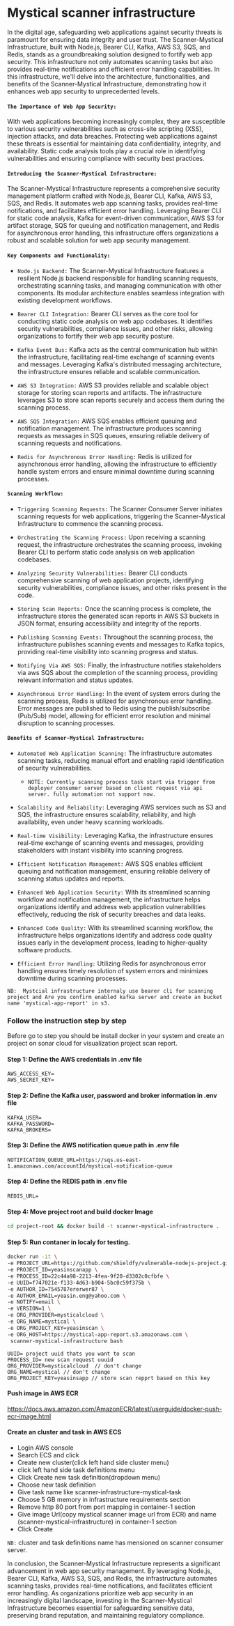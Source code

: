 # Mystical scanner infrastructure

In the digital age, safeguarding web applications against security threats is paramount for ensuring data integrity and user trust. The Scanner-Mystical Infrastructure, built with Node.js, Bearer CLI, Kafka, AWS S3, SQS, and Redis, stands as a groundbreaking solution designed to fortify web app security. This infrastructure not only automates scanning tasks but also provides real-time notifications and efficient error handling capabilities. In this infrastructure, we'll delve into the architecture, functionalities, and benefits of the Scanner-Mystical Infrastructure, demonstrating how it enhances web app security to unprecedented levels.


#### `The Importance of Web App Security:`
With web applications becoming increasingly complex, they are susceptible to various security vulnerabilities such as cross-site scripting (XSS), injection attacks, and data breaches. Protecting web applications against these threats is essential for maintaining data confidentiality, integrity, and availability. Static code analysis tools play a crucial role in identifying vulnerabilities and ensuring compliance with security best practices.

#### `Introducing the Scanner-Mystical Infrastructure:`
The Scanner-Mystical Infrastructure represents a comprehensive security management platform crafted with Node.js, Bearer CLI, Kafka, AWS S3, SQS, and Redis. It automates web app scanning tasks, provides real-time notifications, and facilitates efficient error handling. Leveraging Bearer CLI for static code analysis, Kafka for event-driven communication, AWS S3 for artifact storage, SQS for queuing and notification management, and Redis for asynchronous error handling, this infrastructure offers organizations a robust and scalable solution for web app security management.

#### `Key Components and Functionality:`

  - `Node.js Backend:` The Scanner-Mystical Infrastructure features a resilient Node.js backend responsible for handling 
    scanning requests, orchestrating scanning tasks, and managing communication with other components. Its modular 
    architecture enables seamless integration with existing development workflows.

  - `Bearer CLI Integration:` Bearer CLI serves as the core tool for conducting static code analysis on web app codebases. It 
     identifies security vulnerabilities, compliance issues, and other risks, allowing organizations to fortify their web app 
     security posture.

  - `Kafka Event Bus:` Kafka acts as the central communication hub within the infrastructure, facilitating real-time exchange 
     of scanning events and messages. Leveraging Kafka's distributed messaging architecture, the infrastructure ensures 
     reliable and scalable communication.

  - `AWS S3 Integration:` AWS S3 provides reliable and scalable object storage for storing scan reports and artifacts. The 
     infrastructure leverages S3 to store scan reports securely and access them during the scanning process.

  - `AWS SQS Integration:` AWS SQS enables efficient queuing and notification management. The infrastructure produces scanning 
     requests as messages in SQS queues, ensuring reliable delivery of scanning requests and notifications.

  - `Redis for Asynchronous Error Handling:` Redis is utilized for asynchronous error handling, allowing the infrastructure to 
     efficiently handle system errors and ensure minimal downtime during scanning processes.

#### `Scanning Workflow:`

  - `Triggering Scanning Requests:` The Scanner Consumer Server initiates scanning requests for web applications, triggering 
     the Scanner-Mystical Infrastructure to commence the scanning process.

   - `Orchestrating the Scanning Process:` Upon receiving a scanning request, the infrastructure orchestrates the scanning 
     process, invoking Bearer CLI to perform static code analysis on web application codebases.

  - `Analyzing Security Vulnerabilities:` Bearer CLI conducts comprehensive scanning of web application projects, identifying 
     security vulnerabilities, compliance issues, and other risks present in the code.

  - `Storing Scan Reports:` Once the scanning process is complete, the infrastructure stores the generated scan reports in 
      AWS S3 buckets in JSON format, ensuring accessibility and integrity of the reports.

   - `Publishing Scanning Events:` Throughout the scanning process, the infrastructure publishes scanning events and messages 
    to Kafka topics, providing real-time visibility into scanning progress and status.

  - `Notifying Via AWS SQS:` Finally, the infrastructure notifies stakeholders via aws SQS about the completion of the 
     scanning process, providing relevant information and status updates.

  - `Asynchronous Error Handling:` In the event of system errors during the scanning process, Redis is utilized for 
    asynchronous error handling. Error messages are published to Redis using the publish/subscribe (Pub/Sub) model, allowing 
    for efficient error resolution and minimal disruption to scanning processes.

#### `Benefits of Scanner-Mystical Infrastructure:`

  - `Automated Web Application Scanning:` The infrastructure automates scanning tasks, reducing manual effort and enabling 
     rapid identification of security vulnerabilities.

    - `NOTE: Currently scanning process task start via trigger from deployer consumer server based on client request via api 
    server. fully automation not support now.`
    
  - `Scalability and Reliability:` Leveraging AWS services such as S3 and SQS, the infrastructure ensures scalability, 
     reliability, and high availability, even under heavy scanning workloads.

  - `Real-time Visibility:` Leveraging Kafka, the infrastructure ensures real-time exchange of scanning events and messages, 
     providing stakeholders with instant visibility into scanning progress.

  - `Efficient Notification Management:` AWS SQS enables efficient queuing and notification management, ensuring reliable 
     delivery of scanning status updates and reports.

  - `Enhanced Web Application Security:` With its streamlined scanning workflow and notification management, the 
     infrastructure helps organizations identify and address web application vulnerabilities effectively, reducing the risk of 
      security breaches and data leaks.
    
  - `Enhanced Code Quality:` With its streamlined scanning workflow, the infrastructure helps organizations identify and 
     address code quality issues early in the development process, leading to higher-quality software products.
    
  - `Efficient Error Handling:` Utilizing Redis for asynchronous error handling ensures timely resolution of system errors and 
     minimizes downtime during scanning processes.


`NB:  Mystcial infrastructure internaly use bearer cli for scanning project and Are you confirm enabled kafka server and create an bucket name 'mystical-app-report' in s3.`

### Follow the instruction step by step
Before go to step you should be install docker in your system and create an project on sonar cloud for visualization project scan report.


#### Step 1: Define the AWS credentials in .env file
```
AWS_ACCESS_KEY=
AWS_SECRET_KEY=
```

#### Step 2: Define the Kafka user, password and broker information in .env file
```
KAFKA_USER=
KAFKA_PASSWORD=
KAFKA_BROKERS=
```

#### Step 3: Define the AWS notification queue path in .env file
```
NOTIFICATION_QUEUE_URL=https://sqs.us-east-1.amazonaws.com/accountId/mystical-notification-queue
```

#### Step 4: Define the REDIS path in .env file
```
REDIS_URL=
```

#### Step 4: Move project root and build docker Image
```sh
cd project-root && docker build -t scanner-mystical-infrastructure .
```

#### Step 5: Run contaner in localy for testing.
```sh
docker run -it \
-e PROJECT_URL=https://github.com/shieldfy/vulnerable-nodejs-project.git \
-e PROJECT_ID=yeasinscanapp \
-e PROCESS_ID=22c44a98-2213-4fea-9f20-d3302c0cfbfe \
-e UUID=f747021e-f133-4d63-b904-5bc0c59f375b \
-e AUTHOR_ID=7545787ererwer87 \
-e AUTHOR_EMAIL=yeasin.eng@yahoo.com \
-e NOTIFY=email \
-e VERSION=1 \
-e ORG_PROVIDER=mysticalcloud \
-e ORG_NAME=mystical \
-e ORG_PROJECT_KEY=yeasinscan \
-e ORG_HOST=https://mystical-app-report.s3.amazonaws.com \
 scanner-mystical-infrastructure bash
```

```
UUID= project uuid thats you want to scan
PROCESS_ID= new scan request uuuid
ORG_PROVIDER=mysticalcloud  // don't change
ORG_NAME=mystical // don't change
ORG_PROJECT_KEY=yeasinsapp // store scan repprt based on this key

```

#### Push image in AWS ECR
https://docs.aws.amazon.com/AmazonECR/latest/userguide/docker-push-ecr-image.html

#### Create an cluster and task in AWS ECS
- Login AWS console
- Search ECS and click
- Create new cluster(click left hand side cluster menu)
- click left hand side task definitions menu
- Click Create new task definition(dropdown menu)
- Choose new task definition
- Give task name like scanner-infrastructure-mystical-task
- Choose 5 GB memory in infrastructure requirements section
- Remove http 80 port from port mapping in container-1 section
- Give image Url(copy mystical scanner image url from ECR) and name    (scanner-mystical-infrastructure) in container-1 section
- Click Create

`NB:` cluster and task definitions name has mensioned on scanner consumer server.


In conclusion, the Scanner-Mystical Infrastructure represents a significant advancement in web app security management. By leveraging Node.js, Bearer CLI, Kafka, AWS S3, SQS, and Redis, the infrastructure automates scanning tasks, provides real-time notifications, and facilitates efficient error handling. As organizations prioritize web app security in an increasingly digital landscape, investing in the Scanner-Mystical Infrastructure becomes essential for safeguarding sensitive data, preserving brand reputation, and maintaining regulatory compliance.
